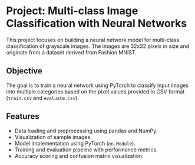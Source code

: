 # Project: Multi-class Image Classification with Neural Networks

This project focuses on building a neural network model for multi-class classification of grayscale images. The images are 32x32 pixels in size and originate from a dataset derived from Fashion MNIST.

## Objective

The goal is to train a neural network using PyTorch to classify input images into multiple categories based on the pixel values provided in CSV format (`train.csv` and `evaluate.csv`).

## Features

- Data loading and preprocessing using pandas and NumPy.
- Visualization of sample images.
- Model implementation using PyTorch (`nn.Module`).
- Training and evaluation pipeline with performance metrics.
- Accuracy scoring and confusion matrix visualization.
